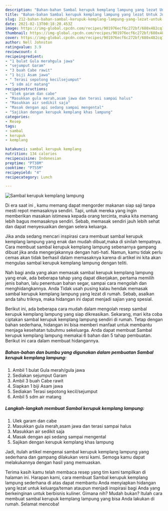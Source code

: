 ```yaml
---
description: "Bahan-bahan Sambal kerupuk kemplang lampung yang lezat Untuk Jualan"
title: "Bahan-bahan Sambal kerupuk kemplang lampung yang lezat Untuk Jualan"
slug: 212-bahan-bahan-sambal-kerupuk-kemplang-lampung-yang-lezat-untuk-jualan
date: 2021-02-13T00:18:20.453Z
image: https://img-global.cpcdn.com/recipes/901976ecf6c272bf/680x482cq70/sambal-kerupuk-kemplang-lampung-foto-resep-utama.jpg
thumbnail: https://img-global.cpcdn.com/recipes/901976ecf6c272bf/680x482cq70/sambal-kerupuk-kemplang-lampung-foto-resep-utama.jpg
cover: https://img-global.cpcdn.com/recipes/901976ecf6c272bf/680x482cq70/sambal-kerupuk-kemplang-lampung-foto-resep-utama.jpg
author: Nell Johnston
ratingvalue: 3.9
reviewcount: 4
recipeingredient:
- "1 bulat Gula merahgula jawa"
- "sejumput Garam"
- "3 buah Cabe rawit"
- "1 biji Asam jawa"
- " Terasi sepotong kecilsejumput"
- "5 sdm air matang"
recipeinstructions:
- "Ulek garam dan cabe"
- "Masukkan gula merah,asam jawa dan terasi sampai halus"
- "Masukkan air sedikit saja"
- "Masak dengan api sedang sampai mengental"
- "Sajikan dengan kerupuk kemplang khas lampung"
categories:
- Resep
tags:
- sambal
- kerupuk
- kemplang

katakunci: sambal kerupuk kemplang 
nutrition: 134 calories
recipecuisine: Indonesian
preptime: "PT38M"
cooktime: "PT55M"
recipeyield: "4"
recipecategory: Lunch

---
```



![Sambal kerupuk kemplang lampung](https://img-global.cpcdn.com/recipes/901976ecf6c272bf/680x482cq70/sambal-kerupuk-kemplang-lampung-foto-resep-utama.jpg)

Di era  saat ini , kamu memang dapat mengorder makanan siap saji tanpa mesti repot memasaknya sendiri. Tapi, untuk mereka yang ingin memberikan masakan istimewa kepada orang tercinta, maka kita memang lebih bagus memasaknya sendiri. Sebab, memasak sendiri jauh lebih sehat dan dapat menyesuaikan dengan selera keluarga.

Jika anda sedang mencari inspirasi cara membuat sambal kerupuk kemplang lampung yang enak dan mudah dibuat,maka di sinilah tempatnya. Cara membuat sambal kerupuk kemplang lampung  sebenarnya gampang dibuat jika anda mengerjakannya dengan hati-hati. Namun, kamu tidak perlu cemas akan tidak berhasil dalam memasaknya 
karena di artikel ini kita akan mengulas sambal kerupuk kemplang lampung dengan teliti.  



Nah bagi anda yang akan memasak sambal kerupuk kemplang lampung yang enak, ada beberapa tahap yang dapat dikerjakan, pertama memilih jenis bahan, lalu penentuan bahan segar, sampai cara mengolah dan menghidangkannya. Anda Tidak usah pusing kalau hendak memasak sambal kerupuk kemplang lampung yang lezat di rumah. Sebab, asalkan anda  tahu triknya, maka hidangan ini dapat menjadi sajian yang spesial.

Berikut ini, ada beberapa cara mudah dalam mengolah resep sambal kerupuk kemplang lampung yang siap dikreasikan. Sekarang, mari kita coba ciptakan sambal kerupuk kemplang lampung sendiri di rumah. Tetap dengan bahan sederhana, hidangan ini bisa memberi manfaat untuk membantu menjaga kesehatan tubuhmu sekeluarga. Anda dapat membuat Sambal kerupuk kemplang lampung memakai 6 bahan dan 5 tahap pembuatan. Berikut ini cara dalam membuat hidangannya.

<!--inarticleads1-->

##### Bahan-bahan dan bumbu yang digunakan dalam pembuatan Sambal kerupuk kemplang lampung:

1. Ambil 1 bulat Gula merah/gula jawa
1. Sediakan sejumput Garam
1. Ambil 3 buah Cabe rawit
1. Siapkan 1 biji Asam jawa
1. Sediakan  Terasi sepotong kecil/sejumput
1. Ambil 5 sdm air matang




<!--inarticleads2-->

##### Langkah-langkah membuat Sambal kerupuk kemplang lampung:

1. Ulek garam dan cabe
1. Masukkan gula merah,asam jawa dan terasi sampai halus
1. Masukkan air sedikit saja
1. Masak dengan api sedang sampai mengental
1. Sajikan dengan kerupuk kemplang khas lampung




Jadi, itulah artikel mengenai  sambal kerupuk kemplang lampung  yang sederhana dan gampang dilakukan versi kami. Semoga kamu dapat melakukannya dengan hasil yang memuaskan. 

Terima kasih kamu telah membaca resep yang tim kami tampilkan di halaman ini. Harapan kami, cara membuat  Sambal kerupuk kemplang lampung sederhana di atas dapat membantu Anda menyiapkan hidangan yang lezat untuk keluarga/teman ataupun menjadi inspirasi bagi Anda yang berkeinginan untuk berbisnis kuliner. Gimana nih? Mudah bukan? Itulah cara membuat sambal kerupuk kemplang lampung yang bisa Anda lakukan di rumah. Selamat mencoba!

